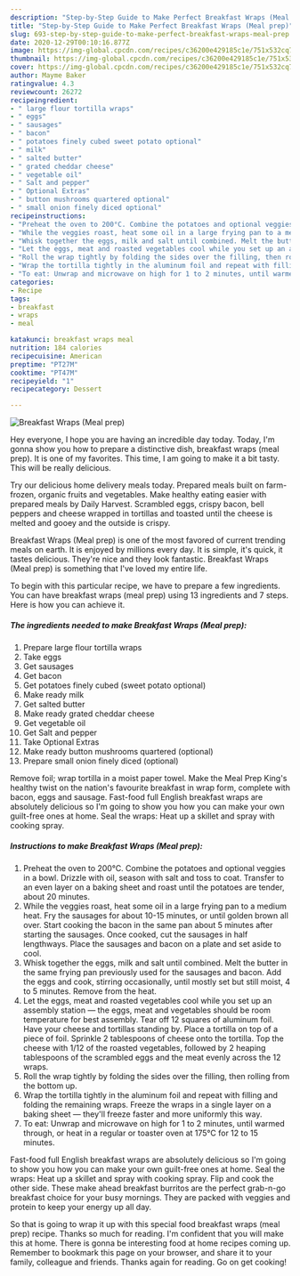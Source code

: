 ```yaml
---
description: "Step-by-Step Guide to Make Perfect Breakfast Wraps (Meal prep)"
title: "Step-by-Step Guide to Make Perfect Breakfast Wraps (Meal prep)"
slug: 693-step-by-step-guide-to-make-perfect-breakfast-wraps-meal-prep
date: 2020-12-29T00:10:16.877Z
image: https://img-global.cpcdn.com/recipes/c36200e429185c1e/751x532cq70/breakfast-wraps-meal-prep-recipe-main-photo.jpg
thumbnail: https://img-global.cpcdn.com/recipes/c36200e429185c1e/751x532cq70/breakfast-wraps-meal-prep-recipe-main-photo.jpg
cover: https://img-global.cpcdn.com/recipes/c36200e429185c1e/751x532cq70/breakfast-wraps-meal-prep-recipe-main-photo.jpg
author: Mayme Baker
ratingvalue: 4.3
reviewcount: 26272
recipeingredient:
- " large flour tortilla wraps"
- " eggs"
- " sausages"
- " bacon"
- " potatoes finely cubed sweet potato optional"
- " milk"
- " salted butter"
- " grated cheddar cheese"
- " vegetable oil"
- " Salt and pepper"
- " Optional Extras"
- " button mushrooms quartered optional"
- " small onion finely diced optional"
recipeinstructions:
- "Preheat the oven to 200°C. Combine the potatoes and optional veggies in a bowl. Drizzle with oil, season with salt and toss to coat. Transfer to an even layer on a baking sheet and roast until the potatoes are tender, about 20 minutes."
- "While the veggies roast, heat some oil in a large frying pan to a medium heat. Fry the sausages for about 10-15 minutes, or until golden brown all over. Start cooking the bacon in the same pan about 5 minutes after starting the sausages. Once cooked, cut the sausages in half lengthways. Place the sausages and bacon on a plate and set aside to cool."
- "Whisk together the eggs, milk and salt until combined. Melt the butter in the same frying pan previously used for the sausages and bacon. Add the eggs and cook, stirring occasionally, until mostly set but still moist, 4 to 5 minutes. Remove from the heat."
- "Let the eggs, meat and roasted vegetables cool while you set up an assembly station — the eggs, meat and vegetables should be room temperature for best assembly. Tear off 12 squares of aluminum foil. Have your cheese and tortillas standing by. Place a tortilla on top of a piece of foil. Sprinkle 2 tablespoons of cheese onto the tortilla. Top the cheese with 1/12 of the roasted vegetables, followed by 2 heaping tablespoons of the scrambled eggs and the meat evenly across the 12 wraps."
- "Roll the wrap tightly by folding the sides over the filling, then rolling from the bottom up."
- "Wrap the tortilla tightly in the aluminum foil and repeat with filling and folding the remaining wraps. Freeze the wraps in a single layer on a baking sheet — they&#39;ll freeze faster and more uniformly this way."
- "To eat: Unwrap and microwave on high for 1 to 2 minutes, until warmed through, or heat in a regular or toaster oven at 175°C for 12 to 15 minutes."
categories:
- Recipe
tags:
- breakfast
- wraps
- meal

katakunci: breakfast wraps meal 
nutrition: 184 calories
recipecuisine: American
preptime: "PT27M"
cooktime: "PT47M"
recipeyield: "1"
recipecategory: Dessert

---
```



![Breakfast Wraps (Meal prep)](https://img-global.cpcdn.com/recipes/c36200e429185c1e/751x532cq70/breakfast-wraps-meal-prep-recipe-main-photo.jpg)

Hey everyone, I hope you are having an incredible day today. Today, I'm gonna show you how to prepare a distinctive dish, breakfast wraps (meal prep). It is one of my favorites. This time, I am going to make it a bit tasty. This will be really delicious.

Try our delicious home delivery meals today. Prepared meals built on farm-frozen, organic fruits and vegetables. Make healthy eating easier with prepared meals by Daily Harvest. Scrambled eggs, crispy bacon, bell peppers and cheese wrapped in tortillas and toasted until the cheese is melted and gooey and the outside is crispy.

Breakfast Wraps (Meal prep) is one of the most favored of current trending meals on earth. It is enjoyed by millions every day. It is simple, it's quick, it tastes delicious. They're nice and they look fantastic. Breakfast Wraps (Meal prep) is something that I've loved my entire life.


To begin with this particular recipe, we have to prepare a few ingredients. You can have breakfast wraps (meal prep) using 13 ingredients and 7 steps. Here is how you can achieve it.

<!--inarticleads1-->

##### The ingredients needed to make Breakfast Wraps (Meal prep):

1. Prepare  large flour tortilla wraps
1. Take  eggs
1. Get  sausages
1. Get  bacon
1. Get  potatoes finely cubed (sweet potato optional)
1. Make ready  milk
1. Get  salted butter
1. Make ready  grated cheddar cheese
1. Get  vegetable oil
1. Get  Salt and pepper
1. Take  Optional Extras
1. Make ready  button mushrooms quartered (optional)
1. Prepare  small onion finely diced (optional)


Remove foil; wrap tortilla in a moist paper towel. Make the Meal Prep King&#39;s healthy twist on the nation&#39;s favourite breakfast in wrap form, complete with bacon, eggs and sausage. Fast-food full English breakfast wraps are absolutely delicious so I&#39;m going to show you how you can make your own guilt-free ones at home. Seal the wraps: Heat up a skillet and spray with cooking spray. 

<!--inarticleads2-->

##### Instructions to make Breakfast Wraps (Meal prep):

1. Preheat the oven to 200°C. Combine the potatoes and optional veggies in a bowl. Drizzle with oil, season with salt and toss to coat. Transfer to an even layer on a baking sheet and roast until the potatoes are tender, about 20 minutes.
1. While the veggies roast, heat some oil in a large frying pan to a medium heat. Fry the sausages for about 10-15 minutes, or until golden brown all over. Start cooking the bacon in the same pan about 5 minutes after starting the sausages. Once cooked, cut the sausages in half lengthways. Place the sausages and bacon on a plate and set aside to cool.
1. Whisk together the eggs, milk and salt until combined. Melt the butter in the same frying pan previously used for the sausages and bacon. Add the eggs and cook, stirring occasionally, until mostly set but still moist, 4 to 5 minutes. Remove from the heat.
1. Let the eggs, meat and roasted vegetables cool while you set up an assembly station — the eggs, meat and vegetables should be room temperature for best assembly. Tear off 12 squares of aluminum foil. Have your cheese and tortillas standing by. Place a tortilla on top of a piece of foil. Sprinkle 2 tablespoons of cheese onto the tortilla. Top the cheese with 1/12 of the roasted vegetables, followed by 2 heaping tablespoons of the scrambled eggs and the meat evenly across the 12 wraps.
1. Roll the wrap tightly by folding the sides over the filling, then rolling from the bottom up.
1. Wrap the tortilla tightly in the aluminum foil and repeat with filling and folding the remaining wraps. Freeze the wraps in a single layer on a baking sheet — they&#39;ll freeze faster and more uniformly this way.
1. To eat: Unwrap and microwave on high for 1 to 2 minutes, until warmed through, or heat in a regular or toaster oven at 175°C for 12 to 15 minutes.


Fast-food full English breakfast wraps are absolutely delicious so I&#39;m going to show you how you can make your own guilt-free ones at home. Seal the wraps: Heat up a skillet and spray with cooking spray. Flip and cook the other side. These make ahead breakfast burritos are the perfect grab-n-go breakfast choice for your busy mornings. They are packed with veggies and protein to keep your energy up all day. 

So that is going to wrap it up with this special food breakfast wraps (meal prep) recipe. Thanks so much for reading. I'm confident that you will make this at home. There is gonna be interesting food at home recipes coming up. Remember to bookmark this page on your browser, and share it to your family, colleague and friends. Thanks again for reading. Go on get cooking!
